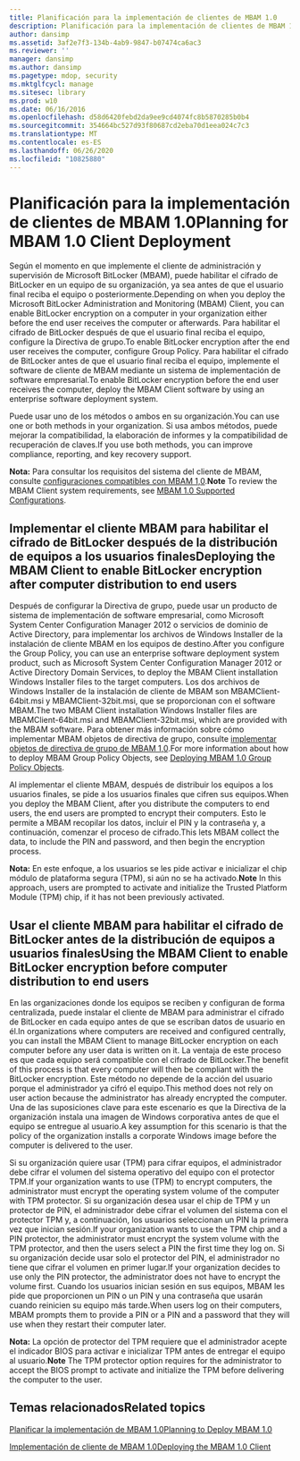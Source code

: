 ```yaml
---
title: Planificación para la implementación de clientes de MBAM 1.0
description: Planificación para la implementación de clientes de MBAM 1.0
author: dansimp
ms.assetid: 3af2e7f3-134b-4ab9-9847-b07474ca6ac3
ms.reviewer: ''
manager: dansimp
ms.author: dansimp
ms.pagetype: mdop, security
ms.mktglfcycl: manage
ms.sitesec: library
ms.prod: w10
ms.date: 06/16/2016
ms.openlocfilehash: d58d6420febd2da9ee9cd4074fc8b5870285b0b4
ms.sourcegitcommit: 354664bc527d93f80687cd2eba70d1eea024c7c3
ms.translationtype: MT
ms.contentlocale: es-ES
ms.lasthandoff: 06/26/2020
ms.locfileid: "10825880"
---
```

# <span data-ttu-id="945d8-103">Planificación para la implementación de clientes de MBAM 1.0</span><span class="sxs-lookup"><span data-stu-id="945d8-103">Planning for MBAM 1.0 Client Deployment</span></span>


<span data-ttu-id="945d8-104">Según el momento en que implemente el cliente de administración y supervisión de Microsoft BitLocker (MBAM), puede habilitar el cifrado de BitLocker en un equipo de su organización, ya sea antes de que el usuario final reciba el equipo o posteriormente.</span><span class="sxs-lookup"><span data-stu-id="945d8-104">Depending on when you deploy the Microsoft BitLocker Administration and Monitoring (MBAM) Client, you can enable BitLocker encryption on a computer in your organization either before the end user receives the computer or afterwards.</span></span> <span data-ttu-id="945d8-105">Para habilitar el cifrado de BitLocker después de que el usuario final reciba el equipo, configure la Directiva de grupo.</span><span class="sxs-lookup"><span data-stu-id="945d8-105">To enable BitLocker encryption after the end user receives the computer, configure Group Policy.</span></span> <span data-ttu-id="945d8-106">Para habilitar el cifrado de BitLocker antes de que el usuario final reciba el equipo, implemente el software de cliente de MBAM mediante un sistema de implementación de software empresarial.</span><span class="sxs-lookup"><span data-stu-id="945d8-106">To enable BitLocker encryption before the end user receives the computer, deploy the MBAM Client software by using an enterprise software deployment system.</span></span>

<span data-ttu-id="945d8-107">Puede usar uno de los métodos o ambos en su organización.</span><span class="sxs-lookup"><span data-stu-id="945d8-107">You can use one or both methods in your organization.</span></span> <span data-ttu-id="945d8-108">Si usa ambos métodos, puede mejorar la compatibilidad, la elaboración de informes y la compatibilidad de recuperación de claves.</span><span class="sxs-lookup"><span data-stu-id="945d8-108">If you use both methods, you can improve compliance, reporting, and key recovery support.</span></span>

<span data-ttu-id="945d8-109">**Nota:**  Para consultar los requisitos del sistema del cliente de MBAM, consulte [configuraciones compatibles con MBAM 1,0](mbam-10-supported-configurations.md).</span><span class="sxs-lookup"><span data-stu-id="945d8-109">**Note** To review the MBAM Client system requirements, see [MBAM 1.0 Supported Configurations](mbam-10-supported-configurations.md).</span></span>

 

## <span data-ttu-id="945d8-110">Implementar el cliente MBAM para habilitar el cifrado de BitLocker después de la distribución de equipos a los usuarios finales</span><span class="sxs-lookup"><span data-stu-id="945d8-110">Deploying the MBAM Client to enable BitLocker encryption after computer distribution to end users</span></span>


<span data-ttu-id="945d8-111">Después de configurar la Directiva de grupo, puede usar un producto de sistema de implementación de software empresarial, como Microsoft System Center Configuration Manager 2012 o servicios de dominio de Active Directory, para implementar los archivos de Windows Installer de la instalación de cliente MBAM en los equipos de destino.</span><span class="sxs-lookup"><span data-stu-id="945d8-111">After you configure the Group Policy, you can use an enterprise software deployment system product, such as Microsoft System Center Configuration Manager 2012 or Active Directory Domain Services, to deploy the MBAM Client installation Windows Installer files to the target computers.</span></span> <span data-ttu-id="945d8-112">Los dos archivos de Windows Installer de la instalación de cliente de MBAM son MBAMClient-64bit.msi y MBAMClient-32bit.msi, que se proporcionan con el software MBAM.</span><span class="sxs-lookup"><span data-stu-id="945d8-112">The two MBAM Client installation Windows Installer files are MBAMClient-64bit.msi and MBAMClient-32bit.msi, which are provided with the MBAM software.</span></span> <span data-ttu-id="945d8-113">Para obtener más información sobre cómo implementar MBAM objetos de directiva de grupo, consulte [implementar objetos de directiva de grupo de MBAM 1,0](deploying-mbam-10-group-policy-objects.md).</span><span class="sxs-lookup"><span data-stu-id="945d8-113">For more information about how to deploy MBAM Group Policy Objects, see [Deploying MBAM 1.0 Group Policy Objects](deploying-mbam-10-group-policy-objects.md).</span></span>

<span data-ttu-id="945d8-114">Al implementar el cliente MBAM, después de distribuir los equipos a los usuarios finales, se pide a los usuarios finales que cifren sus equipos.</span><span class="sxs-lookup"><span data-stu-id="945d8-114">When you deploy the MBAM Client, after you distribute the computers to end users, the end users are prompted to encrypt their computers.</span></span> <span data-ttu-id="945d8-115">Esto le permite a MBAM recopilar los datos, incluir el PIN y la contraseña y, a continuación, comenzar el proceso de cifrado.</span><span class="sxs-lookup"><span data-stu-id="945d8-115">This lets MBAM collect the data, to include the PIN and password, and then begin the encryption process.</span></span>

<span data-ttu-id="945d8-116">**Nota:**  En este enfoque, a los usuarios se les pide activar e inicializar el chip módulo de plataforma segura (TPM), si aún no se ha activado.</span><span class="sxs-lookup"><span data-stu-id="945d8-116">**Note** In this approach, users are prompted to activate and initialize the Trusted Platform Module (TPM) chip, if it has not been previously activated.</span></span>

 

## <span data-ttu-id="945d8-117">Usar el cliente MBAM para habilitar el cifrado de BitLocker antes de la distribución de equipos a usuarios finales</span><span class="sxs-lookup"><span data-stu-id="945d8-117">Using the MBAM Client to enable BitLocker encryption before computer distribution to end users</span></span>


<span data-ttu-id="945d8-118">En las organizaciones donde los equipos se reciben y configuran de forma centralizada, puede instalar el cliente de MBAM para administrar el cifrado de BitLocker en cada equipo antes de que se escriban datos de usuario en él.</span><span class="sxs-lookup"><span data-stu-id="945d8-118">In organizations where computers are received and configured centrally, you can install the MBAM Client to manage BitLocker encryption on each computer before any user data is written on it.</span></span> <span data-ttu-id="945d8-119">La ventaja de este proceso es que cada equipo será compatible con el cifrado de BitLocker.</span><span class="sxs-lookup"><span data-stu-id="945d8-119">The benefit of this process is that every computer will then be compliant with the BitLocker encryption.</span></span> <span data-ttu-id="945d8-120">Este método no depende de la acción del usuario porque el administrador ya cifró el equipo.</span><span class="sxs-lookup"><span data-stu-id="945d8-120">This method does not rely on user action because the administrator has already encrypted the computer.</span></span> <span data-ttu-id="945d8-121">Una de las suposiciones clave para este escenario es que la Directiva de la organización instala una imagen de Windows corporativa antes de que el equipo se entregue al usuario.</span><span class="sxs-lookup"><span data-stu-id="945d8-121">A key assumption for this scenario is that the policy of the organization installs a corporate Windows image before the computer is delivered to the user.</span></span>

<span data-ttu-id="945d8-122">Si su organización quiere usar (TPM) para cifrar equipos, el administrador debe cifrar el volumen del sistema operativo del equipo con el protector TPM.</span><span class="sxs-lookup"><span data-stu-id="945d8-122">If your organization wants to use (TPM) to encrypt computers, the administrator must encrypt the operating system volume of the computer with TPM protector.</span></span> <span data-ttu-id="945d8-123">Si su organización desea usar el chip de TPM y un protector de PIN, el administrador debe cifrar el volumen del sistema con el protector TPM y, a continuación, los usuarios seleccionan un PIN la primera vez que inician sesión.</span><span class="sxs-lookup"><span data-stu-id="945d8-123">If your organization wants to use the TPM chip and a PIN protector, the administrator must encrypt the system volume with the TPM protector, and then the users select a PIN the first time they log on.</span></span> <span data-ttu-id="945d8-124">Si su organización decide usar solo el protector del PIN, el administrador no tiene que cifrar el volumen en primer lugar.</span><span class="sxs-lookup"><span data-stu-id="945d8-124">If your organization decides to use only the PIN protector, the administrator does not have to encrypt the volume first.</span></span> <span data-ttu-id="945d8-125">Cuando los usuarios inician sesión en sus equipos, MBAM les pide que proporcionen un PIN o un PIN y una contraseña que usarán cuando reinicien su equipo más tarde.</span><span class="sxs-lookup"><span data-stu-id="945d8-125">When users log on their computers, MBAM prompts them to provide a PIN or a PIN and a password that they will use when they restart their computer later.</span></span>

<span data-ttu-id="945d8-126">**Nota:**  La opción de protector del TPM requiere que el administrador acepte el indicador BIOS para activar e inicializar TPM antes de entregar el equipo al usuario.</span><span class="sxs-lookup"><span data-stu-id="945d8-126">**Note** The TPM protector option requires for the administrator to accept the BIOS prompt to activate and initialize the TPM before delivering the computer to the user.</span></span>

 

## <span data-ttu-id="945d8-127">Temas relacionados</span><span class="sxs-lookup"><span data-stu-id="945d8-127">Related topics</span></span>


[<span data-ttu-id="945d8-128">Planificar la implementación de MBAM 1.0</span><span class="sxs-lookup"><span data-stu-id="945d8-128">Planning to Deploy MBAM 1.0</span></span>](planning-to-deploy-mbam-10.md)

[<span data-ttu-id="945d8-129">Implementación de cliente de MBAM 1.0</span><span class="sxs-lookup"><span data-stu-id="945d8-129">Deploying the MBAM 1.0 Client</span></span>](deploying-the-mbam-10-client.md)

 

 





